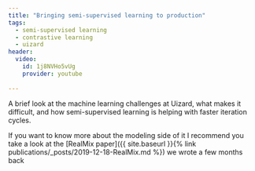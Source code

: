 ```yaml
---
title: "Bringing semi-supervised learning to production"
tags:
  - semi-supervised learning
  - contrastive learning
  - uizard
header:
  video:
    id: 1j8NVHo5vUg
    provider: youtube
  
---
```

A brief look at the machine learning challenges at Uizard, what makes it difficult, and how semi-supervised learning is helping with faster iteration cycles. 

If you want to know more about the modeling side of it I recommend you take a look at the [RealMix paper]({{ site.baseurl }}{% link publications/_posts/2019-12-18-RealMix.md %}) we wrote a few months back
